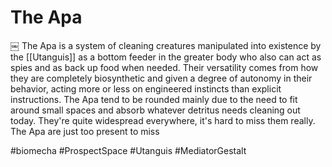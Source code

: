 # The Apa
￼
The Apa is a system of cleaning creatures manipulated into existence by the [[Utanguis]] as a bottom feeder in the greater body who also can act as spies and as back up food when needed.  Their versatility comes from how they are completely biosynthetic and given a degree of autonomy in their behavior, acting more or less on engineered instincts than explicit instructions.  The Apa tend to be rounded mainly due to the need to fit around small spaces and absorb whatever detritus needs cleaning out today.  They're quite widespread everywhere, it's hard to miss them really.  The Apa are just too present to miss

#biomecha 
#ProspectSpace 
#Utanguis 
#MediatorGestalt 